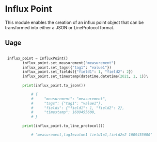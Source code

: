 # Influx Point

This module enables the creation of an influx point object that can be transformed into either a JSON or LineProtocol format.

## Uage

```python

 influx_point = InfluxPoint()
        influx_point.set_measurement("measurement")
        influx_point.set_tags({"tag1": "value1"})
        influx_point.set_fields({"field1": 1, "field2": 2})
        influx_point.set_timestamp(datetime.datetime(2021, 1, 1))\
        
        print(influx_point.to_json())

            # {
            #     "measurement": "measurement",
            #     "tags": {"tag1": "value1"},
            #     "fields": {"field1": 1, "field2": 2},
            #     "timestamp": 1609455600,
            # }
        
        print(influx_point.to_line_protocol())

            # "measurement,tag1=value1 field1=1,field2=2 1609455600"
```
